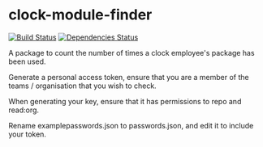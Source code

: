# clock-module-finder

[![Build Status](https://img.shields.io/travis/clocklimited/clock-module-finder/master.svg?style=flat-square)](https://travis-ci.org/clocklimited/clock-module-finder)
[![Dependencies Status](https://img.shields.io/david/clocklimited/clock-module-finder.svg?style=flat-square)](https://david-dm.org/clocklimited/clock-module-finder)

A package to count the number of times a clock employee's package has been used.

Generate a personal access token, ensure that you are a member of the teams / organisation that you wish to check.

When generating your key, ensure that it has permissions to repo and read:org.

Rename examplepasswords.json to passwords.json, and edit it to include your token.

